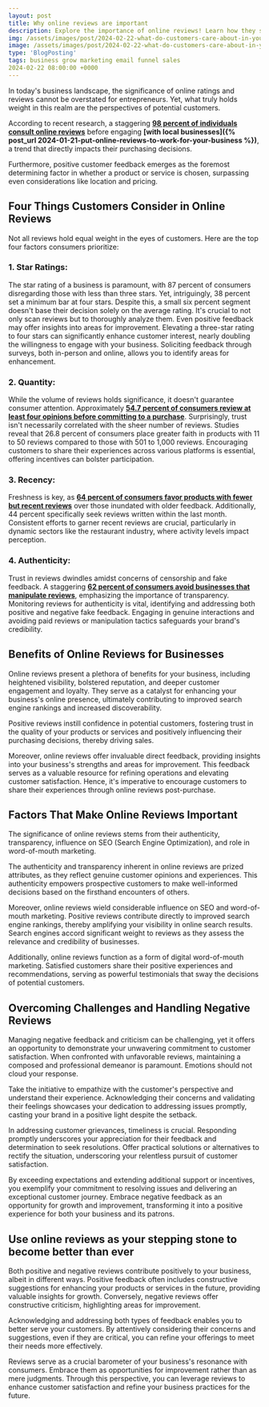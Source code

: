 ```yaml
---
layout: post
title: Why online reviews are important
description: Explore the importance of online reviews! Learn how they shape reputation, trust, and visibility, crucial for business growth in the digital age.
img: /assets/images/post/2024-02-22-what-do-customers-care-about-in-your-online-reviews/what-do-customers-care-about-in-your-online-reviews.jpg
image: /assets/images/post/2024-02-22-what-do-customers-care-about-in-your-online-reviews/what-do-customers-care-about-in-your-online-reviews.jpg
type: 'BlogPosting'
tags: business grow marketing email funnel sales
2024-02-22 08:00:00 +0000
---
```


In today's business landscape, the significance of online ratings and reviews cannot be overstated for entrepreneurs. Yet, what truly holds weight in this realm are the perspectives of potential customers. 

According to recent research, a staggering **[98 percent of individuals consult online reviews](https://www.brightlocal.com/learn/local-consumer-review-survey/)** before engaging **[with local businesses]({% post_url 2024-01-21-put-online-reviews-to-work-for-your-business %})**, a trend that directly impacts their purchasing decisions. 

Furthermore, positive customer feedback emerges as the foremost determining factor in whether a product or service is chosen, surpassing even considerations like location and pricing.

## Four Things Customers Consider in Online Reviews
Not all reviews hold equal weight in the eyes of customers. Here are the top four factors consumers prioritize:

### 1. Star Ratings:
The star rating of a business is paramount, with 87 percent of consumers disregarding those with less than three stars. Yet, intriguingly, 38 percent set a minimum bar at four stars. Despite this, a small six percent segment doesn't base their decision solely on the average rating. It's crucial to not only scan reviews but to thoroughly analyze them. Even positive feedback may offer insights into areas for improvement. Elevating a three-star rating to four stars can significantly enhance customer interest, nearly doubling the willingness to engage with your business. Soliciting feedback through surveys, both in-person and online, allows you to identify areas for enhancement.

### 2. Quantity:
While the volume of reviews holds significance, it doesn't guarantee consumer attention. Approximately **[54.7 percent of consumers review at least four opinions before committing to a purchase](https://www.oberlo.com/blog/online-review-statistics)**. Surprisingly, trust isn't necessarily correlated with the sheer number of reviews. Studies reveal that 26.8 percent of consumers place greater faith in products with 11 to 50 reviews compared to those with 501 to 1,000 reviews. Encouraging customers to share their experiences across various platforms is essential, offering incentives can bolster participation.

### 3. Recency:
Freshness is key, as **[64 percent of consumers favor products with fewer but recent reviews](https://www.powerreviews.com/blog/importance-review-recency-or-volume/)** over those inundated with older feedback. Additionally, 44 percent specifically seek reviews written within the last month. Consistent efforts to garner recent reviews are crucial, particularly in dynamic sectors like the restaurant industry, where activity levels impact perception.

### 4. Authenticity:
Trust in reviews dwindles amidst concerns of censorship and fake feedback. A staggering **[62 percent of consumers avoid businesses that manipulate reviews](https://www.oberlo.com/blog/online-review-statistics)**, emphasizing the importance of transparency. Monitoring reviews for authenticity is vital, identifying and addressing both positive and negative fake feedback. Engaging in genuine interactions and avoiding paid reviews or manipulation tactics safeguards your brand's credibility.

## Benefits of Online Reviews for Businesses
Online reviews present a plethora of benefits for your business, including heightened visibility, bolstered reputation, and deeper customer engagement and loyalty. They serve as a catalyst for enhancing your business's online presence, ultimately contributing to improved search engine rankings and increased discoverability.

Positive reviews instill confidence in potential customers, fostering trust in the quality of your products or services and positively influencing their purchasing decisions, thereby driving sales.

Moreover, online reviews offer invaluable direct feedback, providing insights into your business's strengths and areas for improvement. This feedback serves as a valuable resource for refining operations and elevating customer satisfaction. Hence, it's imperative to encourage customers to share their experiences through online reviews post-purchase.

## Factors That Make Online Reviews Important
The significance of online reviews stems from their authenticity, transparency, influence on SEO (Search Engine Optimization), and role in word-of-mouth marketing.

The authenticity and transparency inherent in online reviews are prized attributes, as they reflect genuine customer opinions and experiences. This authenticity empowers prospective customers to make well-informed decisions based on the firsthand encounters of others.

Moreover, online reviews wield considerable influence on SEO and word-of-mouth marketing. Positive reviews contribute directly to improved search engine rankings, thereby amplifying your visibility in online search results. Search engines accord significant weight to reviews as they assess the relevance and credibility of businesses.

Additionally, online reviews function as a form of digital word-of-mouth marketing. Satisfied customers share their positive experiences and recommendations, serving as powerful testimonials that sway the decisions of potential customers.

## Overcoming Challenges and Handling Negative Reviews 
Managing negative feedback and criticism can be challenging, yet it offers an opportunity to demonstrate your unwavering commitment to customer satisfaction. When confronted with unfavorable reviews, maintaining a composed and professional demeanor is paramount. Emotions should not cloud your response.

Take the initiative to empathize with the customer's perspective and understand their experience. Acknowledging their concerns and validating their feelings showcases your dedication to addressing issues promptly, casting your brand in a positive light despite the setback.

In addressing customer grievances, timeliness is crucial. Responding promptly underscores your appreciation for their feedback and determination to seek resolutions. Offer practical solutions or alternatives to rectify the situation, underscoring your relentless pursuit of customer satisfaction.

By exceeding expectations and extending additional support or incentives, you exemplify your commitment to resolving issues and delivering an exceptional customer journey. Embrace negative feedback as an opportunity for growth and improvement, transforming it into a positive experience for both your business and its patrons.

## Use online reviews as your stepping stone to become better than ever
Both positive and negative reviews contribute positively to your business, albeit in different ways. Positive feedback often includes constructive suggestions for enhancing your products or services in the future, providing valuable insights for growth. Conversely, negative reviews offer constructive criticism, highlighting areas for improvement.

Acknowledging and addressing both types of feedback enables you to better serve your customers. By attentively considering their concerns and suggestions, even if they are critical, you can refine your offerings to meet their needs more effectively.

Reviews serve as a crucial barometer of your business's resonance with consumers. Embrace them as opportunities for improvement rather than as mere judgments. Through this perspective, you can leverage reviews to enhance customer satisfaction and refine your business practices for the future.


